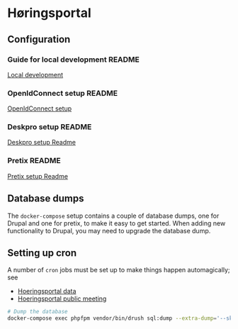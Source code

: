 # Høringsportal

## Configuration

### Guide for local development README

[Local development](web/documentation/localDevelopment.md)

### OpenIdConnect setup README

[OpenIdConnect setup](web/documentation/openIdConnect.md)

### Deskpro setup README

[Deskpro setup Readme](web/modules/custom/hoeringsportal_deskpro/README.md)

### Pretix README

[Pretix setup Readme](web/documentation/pretix.md)

## Database dumps

The `docker-compose` setup contains a couple of database dumps, one for Drupal
and one for pretix, to make it easy to get started. When adding new
functionality to Drupal, you may need to upgrade the database dump.

## Setting up cron

A number of `cron` jobs must be set up to make things happen automagically; see

* [Hoeringsportal data](web/modules/custom/hoeringsportal_data/README.md)
* [Hoeringsportal public meeting](web/modules/custom/hoeringsportal_public_meeting/README.md)

```sh
# Dump the database
docker-compose exec phpfpm vendor/bin/drush sql:dump --extra-dump='--skip-column-statistics' --structure-tables-list="cache,cache_*,advancedqueue,history,search_*,sessions,watchdog" --gzip --result-file=/app/.docker/drupal/dumps/drupal.sql
```
